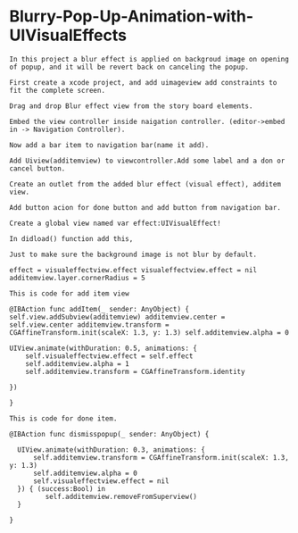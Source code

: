 # Blurry-Pop-Up-Animation-with-UIVisualEffects


    In this project a blur effect is applied on backgroud image on opening of popup, and it will be revert back on canceling the popup.

    First create a xcode project, and add uimageview add constraints to fit the complete screen.

    Drag and drop Blur effect view from the story board elements.

    Embed the view controller inside naigation controller. (editor->embed in -> Navigation Controller).

    Now add a bar item to navigation bar(name it add).

    Add Uiview(additemview) to viewcontroller.Add some label and a don or cancel button.

    Create an outlet from the added blur effect (visual effect), additem view.

    Add button acion for done button and add button from navigation bar.

    Create a global view named var effect:UIVisualEffect!

    In didload() function add this,

    Just to make sure the background image is not blur by default.

    effect = visualeffectview.effect visualeffectview.effect = nil additemview.layer.cornerRadius = 5

    This is code for add item view

    @IBAction func addItem(_ sender: AnyObject) { self.view.addSubview(additemview) additemview.center = self.view.center additemview.transform = CGAffineTransform.init(scaleX: 1.3, y: 1.3) self.additemview.alpha = 0

    UIView.animate(withDuration: 0.5, animations: {
        self.visualeffectview.effect = self.effect
        self.additemview.alpha = 1
        self.additemview.transform = CGAffineTransform.identity

    })

    }

    This is code for done item.

    @IBAction func dismisspopup(_ sender: AnyObject) {

      UIView.animate(withDuration: 0.3, animations: {
          self.additemview.transform = CGAffineTransform.init(scaleX: 1.3, y: 1.3)
          self.additemview.alpha = 0
          self.visualeffectview.effect = nil
      }) { (success:Bool) in
             self.additemview.removeFromSuperview()
      }

    }
